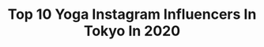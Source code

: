 ---
title: Top 10 Yoga Instagram Influencers In Tokyo In 2020
description: >-
  Find top yoga Instagram influencers in Tokyo in 2020. Most popular hashtags: #pr #yoga #tokyo #japan.
platform: Instagram
profiles:
  - username: "yogajournalonline"
    fullname: >-
      ヨガジャーナルオンライン
    location: "Japan"
    followers: 30396
    engagement: 197
    commentsToLikes: 0.002054
    id: ck0tycepfmeqf0i192epquuja
    verified: false
    hashtags: "#yogajournal, #yogi, #yogapose, #yogapractice"
  - username: "suwahiro"
    fullname: >-
      Hiroaki Suwa
    location: "Japan"
    followers: 45049
    engagement: 264
    commentsToLikes: 0.004951
    id: ck1375ksu9wfe0i19sjh6ugrz
    verified: false
    hashtags: "#visitjapan, #nruc, #japanesemountain, #reiwa"
  - username: "saya.kagawa"
    fullname: >-
      Saya 🌝 香川沙耶
    location: "Japan"
    followers: 139469
    engagement: 328
    commentsToLikes: 0.003338
    id: ck5ckyqurxvsw0i11q9qxc600
    verified: true
    hashtags: "#skincare, #strengthenyourself, #naturalbeautycamp, #spring2020"
  - username: "melikesandesu"
    fullname: >-
      メリケ　ウイサル
    location: "Japan"
    followers: 10740
    engagement: 789
    commentsToLikes: 0.037273
    id: ck14j3zcaiin60i19en7aoaf2
    verified: false
    hashtags: "#sabahkahvesi, #japanvlog, #instamood, #sabah"
  - username: "grace.oura"
    fullname: >-
      G r a c e  ☺︎ *･ﾟ
    location: "Japan"
    followers: 5752
    engagement: 523
    commentsToLikes: 0.033145
    id: ck5ck0enlvv830i113h52vefc
    verified: false
    hashtags: "#summeroutfit, #travelvibes, #enoshima, #faithfulness"
  - username: "miee.misa"
    fullname: >-
      南 美沙 【Minami Misa】
    location: "Japan"
    followers: 47728
    engagement: 251
    commentsToLikes: 0.022127
    id: ck6ucc755eqn80j71e3rb2u2z
    verified: false
    hashtags: "#hydroflask, #in, #spirulina, #hawaii"
  - username: "shionthebest"
    fullname: >-
      慈音 // shion ♡⋆¨̮
    location: "Japan"
    followers: 24902
    engagement: 405
    commentsToLikes: 0.016286
    id: ck0u1jb3mx4w60i1924zig2l0
    verified: false
    hashtags: "#valentines, #casetify, #stateyourcase, #bali"
  - username: "darayunya"
    fullname: >-
      yuri nakagawa👽FUTURISTIC GIRL
    location: "Japan"
    followers: 56357
    engagement: 232
    commentsToLikes: 0.037921
    id: ck5c4wmuw29pw0i11jkq1vgkx
    verified: false
    hashtags: "#iwd, #japan, #bpm150, #japanese"
  - username: "ayakokida"
    fullname: >-
      喜田彩子
    location: "Japan"
    followers: 34779
    engagement: 113
    commentsToLikes: 0.050252
    id: ck0vwq0mbv0ka0i193q92evcc
    verified: false
    hashtags: "#viage, #stretch, #estroamhair, #skincare"
  - username: "rika_534"
    fullname: >-
      RIKA
    location: "Japan"
    followers: 6563
    engagement: 1227
    commentsToLikes: 0.059042
    id: ck6uc235rd1ky0j7125yw9iqs
    verified: false
    hashtags: "#naturalmake, #yakitori, #dancer, #japanesegirl"
---